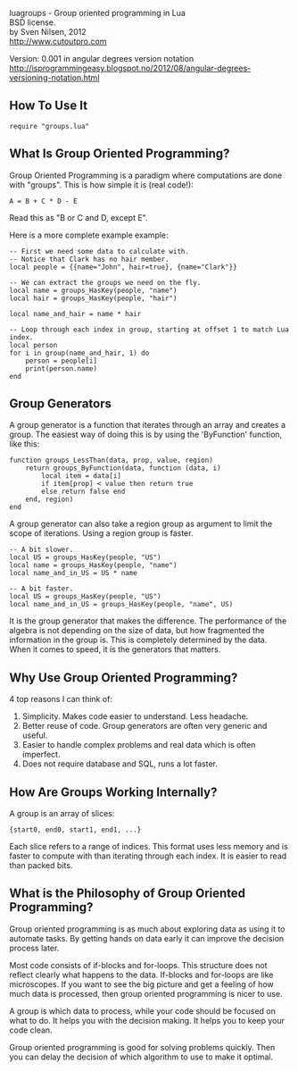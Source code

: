 luagroups - Group oriented programming in Lua  
BSD license.  
by Sven Nilsen, 2012  
http://www.cutoutpro.com  

Version: 0.001 in angular degrees version notation  
http://isprogrammingeasy.blogspot.no/2012/08/angular-degrees-versioning-notation.html


## How To Use It

    require "groups.lua"

## What Is Group Oriented Programming?

Group Oriented Programming is a paradigm where computations are done with "groups". This is how simple it is (real code!):

    A = B + C * D - E

Read this as "B or C and D, except E".

Here is a more complete example example:

    -- First we need some data to calculate with.
    -- Notice that Clark has no hair member.
    local people = {{name="John", hair=true}, {name="Clark"}}

    -- We can extract the groups we need on the fly.
    local name = groups_HasKey(people, "name")
    local hair = groups_HasKey(people, "hair")

    local name_and_hair = name * hair

    -- Loop through each index in group, starting at offset 1 to match Lua index.
    local person
    for i in group(name_and_hair, 1) do
        person = people[i]
        print(person.name)
    end

## Group Generators

A group generator is a function that iterates through an array and creates a group. The easiest way of doing this is by using the 'ByFunction' function, like this:

    function groups_LessThan(data, prop, value, region)
        return groups_ByFunction(data, function (data, i)
            local item = data[i]
            if item[prop] < value then return true
            else return false end
        end, region)
    end

A group generator can also take a region group as argument to limit the scope of iterations. Using a region group is faster.

    -- A bit slower.
    local US = groups_HasKey(people, "US")
    local name = groups_HasKey(people, "name")
    local name_and_in_US = US * name

    -- A bit faster.
    local US = groups_HasKey(people, "US")
    local name_and_in_US = groups_HasKey(people, "name", US)

It is the group generator that makes the difference. The performance of the algebra is not depending on the size of data, but how fragmented the information in the group is. This is completely determined by the data. When it comes to speed, it is the generators that matters.

## Why Use Group Oriented Programming?

4 top reasons I can think of:

1. Simplicity. Makes code easier to understand. Less headache.
2. Better reuse of code. Group generators are often very generic and useful.
3. Easier to handle complex problems and real data which is often imperfect.
4. Does not require database and SQL, runs a lot faster.

## How Are Groups Working Internally?

A group is an array of slices:

    {start0, end0, start1, end1, ...}

Each slice refers to a range of indices. This format uses less memory and is faster to compute with than iterating through each index. It is easier to read than packed bits.

## What is the Philosophy of Group Oriented Programming?

Group oriented programming is as much about exploring data as using it to automate tasks. By getting hands on data early it can improve the decision process later.

Most code consists of if-blocks and for-loops. This structure does not reflect clearly what happens to the data. If-blocks and for-loops are like microscopes. If you want to see the big picture and get a feeling of how much data is processed, then group oriented programming is nicer to use.

A group is which data to process, while your code should be focused on what to do. It helps you with the decision making. It helps you to keep your code clean.

Group oriented programming is good for solving problems quickly. Then you can delay the decision of which algorithm to use to make it optimal.


